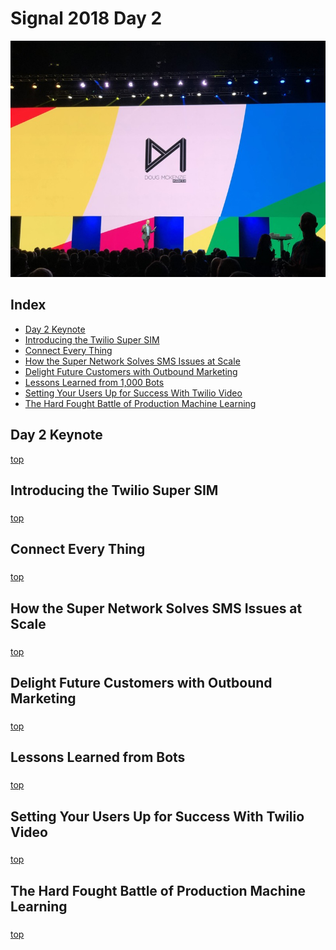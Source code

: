 # Signal 2018 Day 2

![signal pic](pics/keynote.JPG)

## Index
* [Day 2 Keynote](#day-2-keynote)
* [Introducing the Twilio Super SIM](#introducing-the-twilio-super-sim)
* [Connect Every Thing](#connect-every-thing)
* [How the Super Network Solves SMS Issues at Scale](#how-the-super-network-solves-sms-issues-at-scale)
* [Delight Future Customers with Outbound Marketing](#delight-future-customers-with-outbound-marketing)
* [Lessons Learned from 1,000 Bots](#lessons-learned-from-bots)
* [Setting Your Users Up for Success With Twilio Video](#setting-your-users-up-for-success-with-twilio-video)
* [The Hard Fought Battle of Production Machine Learning](#the-hard-fought-battle-of-production-machine-learning)

## Day 2 Keynote

[top](#index)

## Introducing the Twilio Super SIM
###

[top](#index)

## Connect Every Thing
###

[top](#index)

## How the Super Network Solves SMS Issues at Scale
###

[top](#index)

## Delight Future Customers with Outbound Marketing
###

[top](#index)

## Lessons Learned from Bots
###

[top](#index)

## Setting Your Users Up for Success With Twilio Video
###

[top](#index)

## The Hard Fought Battle of Production Machine Learning
###

[top](#index)
